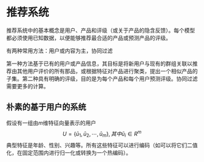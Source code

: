 # 推荐系统

推荐系统中的基本概念是用户、产品和评级（或关于产品的隐含反馈）。每个模型都必须使用已知数据，以便能够推荐最合适的产品或预测产品的评级。

有两种常用方法：用户或内容为主，协同过滤

第一种方法基于已有的用户或产品信息，其目标是将新用户与现有的群组关联以推荐由其他用户评价的所有那品，或根据特征对产品进行聚类，提出一个相似产品的子集。第二种具有明确的评级，目的是为每个产品和每个用户预测评级。协同过滤需要更多的计算。

## 朴素的基于用户的系统

  假设有一组由$m$维特征向量表示的用户
$$
U = \{\bar{u}_1,\bar{u}_2,\cdots,\bar{u}_m\},其中\bar{u}_i \in R^m
$$
典型特征是年龄、性别、兴趣等。所有这些特征可以进行编码（如可以将它们二值化，在固定范围内进行归一化或转换为一个热编码）。